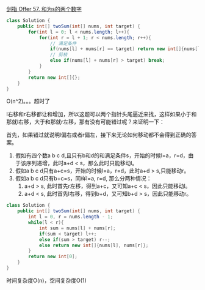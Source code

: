[剑指 Offer 57. 和为s的两个数字](https://leetcode.cn/problems/he-wei-sde-liang-ge-shu-zi-lcof/)

```java
class Solution {
    public int[] twoSum(int[] nums, int target) {
        for(int l = 0; l < nums.length; l++){
            for(int r = l + 1; r < nums.length; r++){
                // 满足条件
                if(nums[l] + nums[r] == target) return new int[]{nums[l], nums[r]};
                // 剪枝
                else if(nums[l] + nums[r] > target) break;
            }
        }
        return new int[]{};
    }
}
```
O(n^2)。。。超时了

l右移和r右移都让和增加，所以这题可以两个指针头尾逼近来找，这样如果小于和那就l右移，大于和那就r左移，那有没有可能错过呢？来证明一下：

首先，如果错过就说明l偏右或者r偏左，接下来无论如何移动都不会得到正确的答案。

1. 假如有四个数a b c d,且只有b和d的和满足条件s，开始的时候l=a，r=d，由于该序列递增，此时a+d < s，那么此时只能移动l。
2. 假如a b c d只有a+c=s，开始的时候l=a，r=d，此时a+d > s,只能移动r。
3. 假如a b c d只有b+c=s，同样l=a, r=d, 那么分两种情况：
    1. a+d > s, 此时首先r左移，得到a+c，又可知a+c < s，因此只能移动l。
    2. a+d < s, 此时首先l右移，得到b+d，又可知b+d > s，因此只能移动r。

```java
class Solution {
    public int[] twoSum(int[] nums, int target) {
        int l = 0, r = nums.length - 1;
        while(l < r){
            int sum = nums[l] + nums[r];
            if(sum < target) l++;
            else if(sum > target) r--;
            else return new int[]{nums[l], nums[r]};
        } 
        return new int[0];
    }
}
```
时间复杂度O(n)，空间复杂度O(1)
